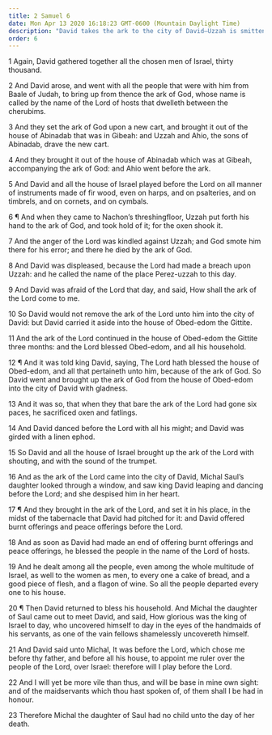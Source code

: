 ```yaml
---
title: 2 Samuel 6
date: Mon Apr 13 2020 16:18:23 GMT-0600 (Mountain Daylight Time)
description: "David takes the ark to the city of David—Uzzah is smitten for steadying the ark and dies—David dances before the Lord, causing a breach between him and Michal."
order: 6
---
```


1 Again, David gathered together all the chosen men of Israel, thirty thousand.

2 And David arose, and went with all the people that were with him from Baale of Judah, to bring up from thence the ark of God, whose name is called by the name of the Lord of hosts that dwelleth between the cherubims.

3 And they set the ark of God upon a new cart, and brought it out of the house of Abinadab that was in Gibeah: and Uzzah and Ahio, the sons of Abinadab, drave the new cart.

4 And they brought it out of the house of Abinadab which was at Gibeah, accompanying the ark of God: and Ahio went before the ark.

5 And David and all the house of Israel played before the Lord on all manner of instruments made of fir wood, even on harps, and on psalteries, and on timbrels, and on cornets, and on cymbals.

6 ¶ And when they came to Nachon’s threshingfloor, Uzzah put forth his hand to the ark of God, and took hold of it; for the oxen shook it.

7 And the anger of the Lord was kindled against Uzzah; and God smote him there for his error; and there he died by the ark of God.

8 And David was displeased, because the Lord had made a breach upon Uzzah: and he called the name of the place Perez-uzzah to this day.

9 And David was afraid of the Lord that day, and said, How shall the ark of the Lord come to me.

10 So David would not remove the ark of the Lord unto him into the city of David: but David carried it aside into the house of Obed-edom the Gittite.

11 And the ark of the Lord continued in the house of Obed-edom the Gittite three months: and the Lord blessed Obed-edom, and all his household.

12 ¶ And it was told king David, saying, The Lord hath blessed the house of Obed-edom, and all that pertaineth unto him, because of the ark of God. So David went and brought up the ark of God from the house of Obed-edom into the city of David with gladness.

13 And it was so, that when they that bare the ark of the Lord had gone six paces, he sacrificed oxen and fatlings.

14 And David danced before the Lord with all his might; and David was girded with a linen ephod.

15 So David and all the house of Israel brought up the ark of the Lord with shouting, and with the sound of the trumpet.

16 And as the ark of the Lord came into the city of David, Michal Saul’s daughter looked through a window, and saw king David leaping and dancing before the Lord; and she despised him in her heart.

17 ¶ And they brought in the ark of the Lord, and set it in his place, in the midst of the tabernacle that David had pitched for it: and David offered burnt offerings and peace offerings before the Lord.

18 And as soon as David had made an end of offering burnt offerings and peace offerings, he blessed the people in the name of the Lord of hosts.

19 And he dealt among all the people, even among the whole multitude of Israel, as well to the women as men, to every one a cake of bread, and a good piece of flesh, and a flagon of wine. So all the people departed every one to his house.

20 ¶ Then David returned to bless his household. And Michal the daughter of Saul came out to meet David, and said, How glorious was the king of Israel to day, who uncovered himself to day in the eyes of the handmaids of his servants, as one of the vain fellows shamelessly uncovereth himself.

21 And David said unto Michal, It was before the Lord, which chose me before thy father, and before all his house, to appoint me ruler over the people of the Lord, over Israel: therefore will I play before the Lord.

22 And I will yet be more vile than thus, and will be base in mine own sight: and of the maidservants which thou hast spoken of, of them shall I be had in honour.

23 Therefore Michal the daughter of Saul had no child unto the day of her death.
